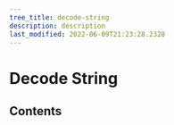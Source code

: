 ```yaml
---
tree_title: decode-string
description: description
last_modified: 2022-06-09T21:23:28.2328
---
```


# Decode String

## Contents
